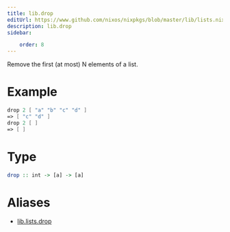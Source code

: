 ```yaml
---
title: lib.drop
editUrl: https://www.github.com/nixos/nixpkgs/blob/master/lib/lists.nix#L864C5
description: lib.drop
sidebar:

    order: 8
---
```


Remove the first (at most) N elements of a list.

# Example

```nix
drop 2 [ "a" "b" "c" "d" ]
=> [ "c" "d" ]
drop 2 [ ]
=> [ ]
```

# Type

```haskell
drop :: int -> [a] -> [a]
```


# Aliases

- [lib.lists.drop](./reference/lib/lists/lib-lists-drop)


